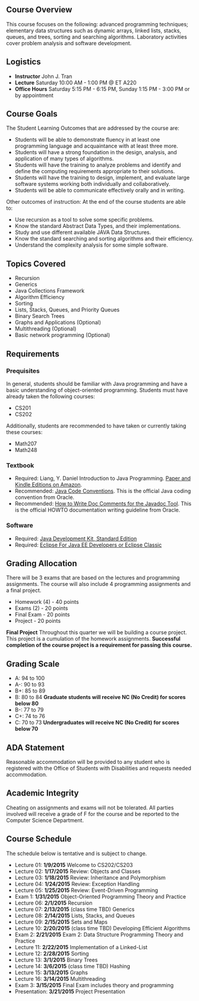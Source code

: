 ## Course Overview

This course focuses on the following: advanced programming techniques; elementary data structures such as dynamic arrays, linked lists, stacks, queues, and trees, sorting and searching algorithms. Laboratory activities cover problem analysis and software development.

## Logistics

- **Instructor** John J. Tran
- **Lecture** Saturday 10:00 AM - 1:00 PM @ ET A220
- **Office Hours** Saturday 5:15 PM - 6:15 PM, Sunday 1:15 PM - 3:00 PM or by appointment

## Course Goals

The Student Learning Outcomes that are addressed by the course are:

- Students will be able to demonstrate fluency in at least one programming language and acquaintance with at least three more.
- Students will have a strong foundation in the design, analysis, and application of many types of algorithms.
- Students will have the training to analyze problems and identify and define the computing requirements appropriate to their solutions.
- Students will have the training to design, implement, and evaluate large software systems working both individually and collaboratively.
- Students will be able to communicate effectively orally and in writing.

Other outcomes of instruction: At the end of the course students are able to:

- Use recursion as a tool to solve some specific problems.
- Know the standard Abstract Data Types, and their implementations.
- Study and use different available JAVA Data Structures.
- Know the standard searching and sorting algorithms and their efficiency.
- Understand the complexity analysis for some simple software.

## Topics Covered

- Recursion
- Generics
- Java Collections Framework
- Algorithm Efficiency
- Sorting
- Lists, Stacks, Queues, and Priority Queues
- Binary Search Trees
- Graphs and Applications (Optional)
- Multithreading (Optional)
- Basic network programming (Optional)

## Requirements

### Prequisites

In general, students should be familiar with Java programming and have a basic understanding of object-oriented programming. Students must have already taken the following courses:

- CS201
- CS202

Additionally, students are recommended to have taken or currently taking these courses:

- Math207
- Math248

### Textbook

- Required: Liang, Y. Daniel Introduction to Java Programming. [Paper and Kindle Editions on Amazon](http://www.amazon.com/Introduction-Programming-Comprehensive-Version-Edition-ebook/dp/B00HNZ4K1U/ref=dp_kinw_strp_1).
- Recommended: [Java Code Conventions](http://www.oracle.com/technetwork/java/codeconventions-150003.pdf). This is the official Java coding convention from Oracle.
- Recommended: [How to Write Doc Comments for the Javadoc Tool](http://www.oracle.com/technetwork/java/javase/documentation/index-137868.html). This is the official HOWTO documentation writing guideline from Oracle.

### Software

- Required: [Java Development Kit, Standard Edition](http://www.oracle.com/technetwork/java/javase/downloads/index.html)
- Required: [Eclipse For Java EE Developers or Eclipse Classic](http://www.eclipse.org/downloads)

## Grading Allocation

There will be 3 exams that are based on the lectures and programming assignments. The course will also include 4 programming assignments and a final project.

- Homework (4) - 40 points
- Exams (2) - 20 points
- Final Exam  - 20 points
- Project - 20 points

**Final Project** Throughout this quarter we will be building a course project. This project is a cumulation of the homework assignments.  **Successful completion of the course project is a requirement for passing this course.**

## Grading Scale

* A: 94 to 100
* A-: 90 to 93
* B+: 85 to 89
* B: 80 to 84 **Graduate students will receive NC (No Credit) for scores below 80**
* B-: 77 to 79
* C+: 74 to 76
* C: 70 to 73 **Undergraduates will receive NC (No Credit) for scores below 70**

## ADA Statement

Reasonable accommodation will be provided to any student who is registered with the Office of Students with Disabilities and requests needed accommodation.

## Academic Integrity

Cheating on assignments and exams will not be tolerated. All parties involved will receive a grade of F for the course and be reported to the Computer Science Department.

## Course Schedule

The schedule below is tentative and is subject to change.

* Lecture 01: **1/9/2015** Welcome to CS202/CS203
* Lecture 02: **1/17/2015** Review: Objects and Classes
* Lecture 03: **1/18/2015** Review: Inheritance and Polymorphism
* Lecture 04: **1/24/2015** Review: Exception Handling
* Lecture 05: **1/25/2015** Review: Event-Driven Programming
* Exam 1: **1/31/2015** Object-Oriented Programming Theory and Practice
* Lecture 06: **2/1/2015**  Recursion
* Lecture 07: **2/13/2015** (class time TBD) Generics
* Lecture 08: **2/14/2015** Lists, Stacks, and Queues
* Lecture 09: **2/15/2015** Sets and Maps
* Lecture 10: **2/20/2015** (class time TBD) Developing Efficient Algorithms
* Exam 2: **2/21/2015** Exam 2: Data Structure Programming Theory and Practice
* Lecture 11: **2/22/2015** Implementation of a Linked-List
* Lecture 12: **2/28/2015** Sorting
* Lecture 13: **3/1/2015** Binary Trees
* Lecture 14: **3/6/2015** (class time TBD) Hashing
* Lecture 15: **3/13/2015** Graphs
* Lecture 16: **3/14/2015** Multithreading
* Exam 3: **3/15/2015** Final Exam includes theory and programming
* Presentation: **3/21/2015** Project Presentation
